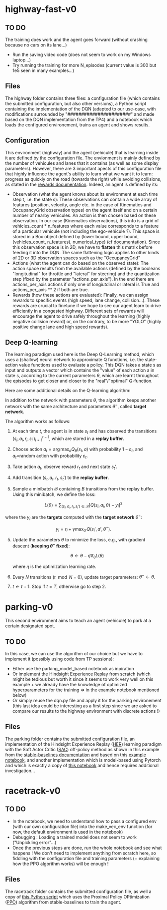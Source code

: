 # highway-fast-v0

## TO DO

The training does work and the agent goes forward (without crashing because no cars on its lane...)

- Run the saving video code (does not seem to work on my Windows laptop...)
- Try running the training for more N_episodes (current value is 300 but 1e5 seen in many examples...)

## Files

The highway folder contains three files: a configuration file (which contains the submitted configuration, but also other versions), a Python script containing the implementation of the DQN (adapted to our use-case, with modifications surrounded by "#######################" and made based on the DQN implementation from the TP4) and a notebook which loads the configured environement, trains an agent and shows results.

## Configuration

This environment (highway) and the agent (vehicule) that is learning inside it are defined by the configuration file. The envionment is mainly defined by the number of vehicules and lanes that it contains (as well as some display parameters).
However, there are 3 important apects of this configuration file that highly influence the agent's ability to learn what we want it to learn: progress as quickly on the road (towards the right) while avoiding collisions, as stated in the [rewards documentation](https://highway-env.farama.org/rewards/).
Indeed, an agent is defined by its:

- Observation (what the agent knows about its environment at each time step t, i.e. the state s): These observations can contain a wide array of features (position, velocity, angle etc. in the case of Kinematics and OccupancyGrid observation types) on the agent itself and on a certain number of nearby vehicules. An action is then chosen based on these observation. In our case (Kinematics observations), this info is a grid of vehicles_count \* n_features where each value corresponds to a feature of a particular vehicule (not including the ego-vehicule ?). This space is stored in a Box object defined by (lower bound, upper bound, (vehicles_count, n_features), numerical_type) (cf [documentation](https://gymnasium.farama.org/api/spaces/fundamental/#gymnasium.spaces.Box)). Since this observation space is in 2D, we have to **flatten** this matrix before feeding it into the DQN. The same flattening logic applies to other kinds of 2D or 3D observation spaces such as the "OccupancyGrid"
- Actions (what the agent can do based on the observed state): The action space results from the available actions (defined by the booleans "longitudinal" for throttle and "lateral" for steering) and the quantization step (fixed by the parameter "actions_per_axis"). In the end there are actions_per_axis actions if only one of longiutdinal or lateral is True and actions_per_axis \*\* 2 if both are true.
- Rewards (how these actions are evaluated): Finally, we can assign rewards to specific events (high speed, lane change, collision...). These rewards are crucial to finetune if we hope to see our agent learn to drive efficiently in a congested highway. Different sets of rewards will encourage the agent to drive safely throughout the learning (highly negative collision reward) or, on the contrary, to be more "YOLO" (highly positive change lane and high speed rewards).

## Deep Q-learning

The learning paradigm used here is the Deep Q-Learning method, which uses a (shallow) neural network to approximate Q functions, i.e. the state-action value functions used to evaluate a policy. This DQN takes a state s as input and outputs a vector which contains the "value" of each action a in state s, according to the current parameters $\theta$, which are learnt throughout the episodes to get closer and closer to the "real"/"optimal" $Q$-function.

Here are some additional details on the Q-learning algorithm:

In addition to the network with parameters $\theta$, the algorithm keeps another network with the same architecture and parameters $\theta^-$, called **target network**.

The algorithm works as follows:

1.  At each time $t$, the agent is in state $s_t$ and has observed the transitions $(s_i, a_i, r_i, s_i')_{i=1}^{t-1}$, which are stored in a **replay buffer**.

2.  Choose action $a_t = \arg\max_a Q_\theta(s_t, a)$ with probability $1-\varepsilon_t$, and $a_t$=random action with probability $\varepsilon_t$.

3.  Take action $a_t$, observe reward $r_t$ and next state $s_t'$.

4.  Add transition $(s_t, a_t, r_t, s_t')$ to the **replay buffer**.

5.  Sample a minibatch $\mathcal{B}$ containing $B$ transitions from the replay buffer. Using this minibatch, we define the loss:

$$
L(\theta) = \sum_{(s_i, a_i, r_i, s_i') \in \mathcal{B}}
\left[
Q(s_i, a_i, \theta) -  y_i
\right]^2
$$

where the $y_i$ are the **targets** computed with the **target network** $\theta^-$:

$$
y_i = r_i + \gamma \max_{a'} Q(s_i', a', \theta^-).
$$

5. Update the parameters $\theta$ to minimize the loss, e.g., with gradient descent (**keeping $\theta^-$ fixed**):

   $$
   \theta \gets \theta - \eta \nabla_\theta L(\theta)
   $$

   where $\eta$ is the optimization learning rate.

6. Every $N$ transitions ($t\mod N$ = 0), update target parameters: $\theta^- \gets \theta$.

7. $t \gets t+1$. Stop if $t = T$, otherwise go to step 2.

# parking-v0

This second environment aims to teach an agent (vehicule) to park at a certain designated spot.

## TO DO

In this case, we can use the algorithm of our choice but we have to implement it (possibly using code from TP sessions):

- Either use the parking_model_based notebook as inpiration
- Or implement the Hindsight Experience Replay from scratch (which might be tedious but worth it since it seems to work very well on this example + we already have the knowledge of optimized hyperparameters for the training => in the example notebook mentioned below)
- Or simply reuse the dqn.py file and apply it for the parking environement (this last idea could be interesting as a first step since we are asked to compare our results to the highway environment with discrete actions !)

## Files

The parking folder contains the submitted configuration file, an implementation of the Hindsight Experience Replay ([HER](https://stable-baselines3.readthedocs.io/en/master/modules/her.html)) learning paradigm with the Soft Actor Critic ([SAC](https://stable-baselines3.readthedocs.io/en/master/modules/sac.html)) off-policy method as shown in this example from the [stable-baselines documentation](https://stable-baselines3.readthedocs.io/en/master/guide/examples.html#hindsight-experience-replay-her) and based on this [example notebook](https://github.com/Farama-Foundation/HighwayEnv/blob/master/scripts/parking_her.ipynb), and another implementation which is model-based using Pytorch and which is exactly a copy of [this notebook](https://github.com/Farama-Foundation/HighwayEnv/blob/master/scripts/parking_model_based.ipynb) and hence requires additional investigation...

# racetrack-v0

## TO DO

- In the notebook, we need to understand how to pass a configured env (with our own configuration file) into the make_vec_env function (for now, the default environment is used in the notebook)
- Debugging : Loading a trained model does not seem to work ("Unpickling error"...)
- Once the previous steps are done, run the whole notebook and see what happens ! We don't need to implement anything from scratch here, so fiddling with the configuration file and training parameters (+ explaining how the PPO algorithm works) will be enough !

## Files

The racetrack folder contains the submitted configuration file, as well a copy of [this Python script](https://github.com/Farama-Foundation/HighwayEnv/blob/master/scripts/sb3_racetracks_ppo.py) which uses the Proximal Policy OPtimization ([PPO](https://stable-baselines3.readthedocs.io/en/master/modules/ppo.html)) algorithm from stable-baselines to train the agent.

